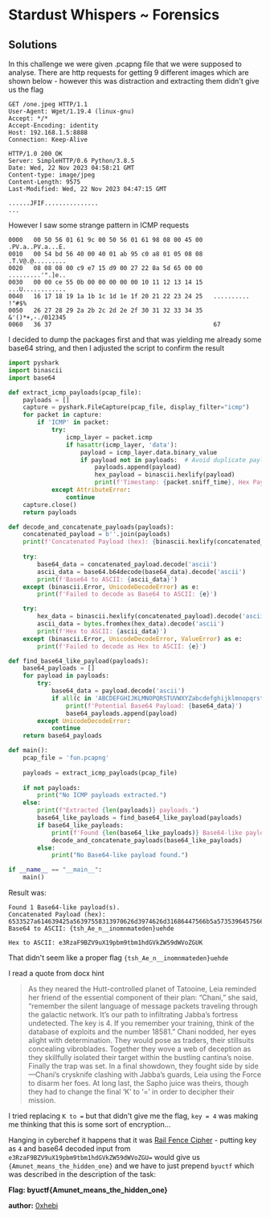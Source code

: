 <h1>Stardust Whispers ~ Forensics</h1>

<h2>Solutions</h2>

<p>In this challenge we were given .pcapng file that we were supposed to analyse. There are http requests for getting 9 different images which are shown below - however this was distraction and extracting them didn't give us the flag </p>

```
GET /one.jpeg HTTP/1.1
User-Agent: Wget/1.19.4 (linux-gnu)
Accept: */*
Accept-Encoding: identity
Host: 192.168.1.5:8888
Connection: Keep-Alive

HTTP/1.0 200 OK
Server: SimpleHTTP/0.6 Python/3.8.5
Date: Wed, 22 Nov 2023 04:58:21 GMT
Content-type: image/jpeg
Content-Length: 9575
Last-Modified: Wed, 22 Nov 2023 04:47:15 GMT

......JFIF...............
...
```

<p> However I saw some strange pattern in ICMP requests </p>

```
0000   00 50 56 01 61 9c 00 50 56 01 61 98 08 00 45 00   .PV.a..PV.a...E.
0010   00 54 bd 56 40 00 40 01 ab 95 c0 a8 01 05 08 08   .T.V@.@.........
0020   08 08 08 00 c9 e7 15 d9 00 27 22 8a 5d 65 00 00   .........'".]e..
0030   00 00 ce 55 0b 00 00 00 00 00 10 11 12 13 14 15   ...U............
0040   16 17 18 19 1a 1b 1c 1d 1e 1f 20 21 22 23 24 25   .......... !"#$%
0050   26 27 28 29 2a 2b 2c 2d 2e 2f 30 31 32 33 34 35   &'()*+,-./012345
0060   36 37                                             67
```

<p>I decided to dump the packages first and that was yielding me already some base64 string, and then I adjusted the script to confirm the result </p>


```python
import pyshark
import binascii
import base64

def extract_icmp_payloads(pcap_file):
    payloads = []
    capture = pyshark.FileCapture(pcap_file, display_filter="icmp")
    for packet in capture:
        if 'ICMP' in packet:
            try:
                icmp_layer = packet.icmp
                if hasattr(icmp_layer, 'data'):
                    payload = icmp_layer.data.binary_value
                    if payload not in payloads:  # Avoid duplicate payloads
                        payloads.append(payload)
                        hex_payload = binascii.hexlify(payload)
                        print(f'Timestamp: {packet.sniff_time}, Hex Payload: {hex_payload.decode()}')
            except AttributeError:
                continue
    capture.close()
    return payloads

def decode_and_concatenate_payloads(payloads):
    concatenated_payload = b''.join(payloads)
    print(f'Concatenated Payload (hex): {binascii.hexlify(concatenated_payload).decode()}')
    
    try:
        base64_data = concatenated_payload.decode('ascii')
        ascii_data = base64.b64decode(base64_data).decode('ascii')
        print(f'Base64 to ASCII: {ascii_data}')
    except (binascii.Error, UnicodeDecodeError) as e:
        print(f'Failed to decode as Base64 to ASCII: {e}')

    try:
        hex_data = binascii.hexlify(concatenated_payload).decode('ascii')
        ascii_data = bytes.fromhex(hex_data).decode('ascii')
        print(f'Hex to ASCII: {ascii_data}')
    except (binascii.Error, UnicodeDecodeError, ValueError) as e:
        print(f'Failed to decode as Hex to ASCII: {e}')

def find_base64_like_payload(payloads):
    base64_payloads = []
    for payload in payloads:
        try:
            base64_data = payload.decode('ascii')
            if all(c in 'ABCDEFGHIJKLMNOPQRSTUVWXYZabcdefghijklmnopqrstuvwxyz0123456789+/=' for c in base64_data):
                print(f'Potential Base64 Payload: {base64_data}')
                base64_payloads.append(payload)
        except UnicodeDecodeError:
            continue
    return base64_payloads

def main():
    pcap_file = 'fun.pcapng'
    
    payloads = extract_icmp_payloads(pcap_file)
    
    if not payloads:
        print("No ICMP payloads extracted.")
    else:
        print(f"Extracted {len(payloads)} payloads.")
        base64_like_payloads = find_base64_like_payload(payloads)
        if base64_like_payloads:
            print(f'Found {len(base64_like_payloads)} Base64-like payload(s).')
            decode_and_concatenate_payloads(base64_like_payloads)
        else:
            print("No Base64-like payload found.")

if __name__ == "__main__":
    main()
```

Result was:

```Potential Base64 Payload: e3RzaF9BZV9uX19pbm9tbm1hdGVkZW59dWVoZGUK
Found 1 Base64-like payload(s).
Concatenated Payload (hex): 6533527a614639425a56397558313970626d3974626d31686447566b5a5735396457566f5a47554b
Base64 to ASCII: {tsh_Ae_n__inomnmateden}uehde

Hex to ASCII: e3RzaF9BZV9uX19pbm9tbm1hdGVkZW59dWVoZGUK
```

That didn't seem like a proper flag `{tsh_Ae_n__inomnmateden}uehde`

I read a quote from docx hint

> As they neared the Hutt-controlled planet of Tatooine, Leia reminded her friend of the essential component of their plan: “Chani,” she said, “remember the silent language of message packets traveling through the galactic network. It’s our path to infiltrating Jabba’s fortress undetected. The key is 4. If you remember your training, think of the database of exploits and the number 18581.”
Chani nodded, her eyes alight with determination. They would pose as traders, their stillsuits concealing vibroblades. Together they wove a web of deception as they skillfully isolated their target within the bustling cantina’s noise. Finally the trap was set. In a final showdown, they fought side by side—Chani’s crysknife clashing with Jabba’s guards, Leia using the Force to disarm her foes. At long last, the Sapho juice was theirs, though they had to change the final ‘K’ to ‘=’ in order to decipher their mission.

I tried replacing `K to =` but that didn't give me the flag, `key = 4` was making me thinking that this is some sort of encryption...

Hanging in cyberchef it happens that it was <a href="https://en.wikipedia.org/wiki/Rail_fence_cipher">Rail Fence Cipher</a> - putting key as `4` and base64 decoded input from `e3RzaF9BZV9uX19pbm9tbm1hdGVkZW59dWVoZGU=` would give us `{Amunet_means_the_hidden_one}` and we have to just prepend `byuctf` which was described in the description of the task:

<b>Flag: byuctf{Amunet_means_the_hidden_one}</b> 

<b>author:</b> [0xhebi](https://github.com/0xhebi)